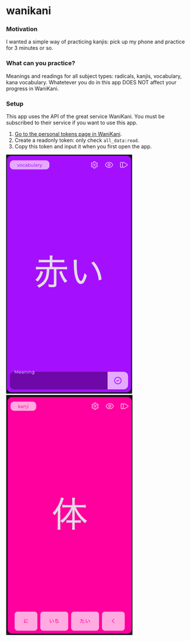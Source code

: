 # wanikani

### Motivation
I wanted a simple way of practicing kanjis: pick up my phone and practice for 3 minutes or so.

### What can you practice?
Meanings and readings for all subject types: radicals, kanjis, vocabulary, kana vocabulary. Whatetever you do in this app DOES NOT affect your progress in WaniKani.

### Setup
This app uses the API of the great service WaniKani. You must be subscribed to their service if you want to use this app.

1. [Go to the personal tokens page in WaniKani](https://www.wanikani.com/settings/personal_access_tokens).
2. Create a readonly token: only check `all_data:read`.
3. Copy this token and input it when you first open the app.

![screenshot1](./assets/0.png "Screenshot 1")
![screenshot2](./assets/1.png "Screenshot 2")
